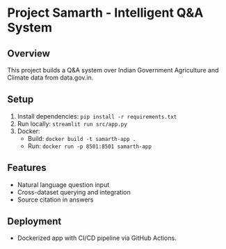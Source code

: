 # Project Samarth - Intelligent Q&A System

## Overview

This project builds a Q&A system over Indian Government Agriculture and Climate data from data.gov.in.

## Setup

1. Install dependencies: `pip install -r requirements.txt`
2. Run locally: `streamlit run src/app.py`
3. Docker:
   - Build: `docker build -t samarth-app .`
   - Run: `docker run -p 8501:8501 samarth-app`

## Features

- Natural language question input
- Cross-dataset querying and integration
- Source citation in answers

## Deployment

- Dockerized app with CI/CD pipeline via GitHub Actions.
